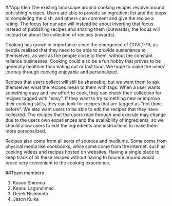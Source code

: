 ##App Idea
The existing landscape around cooking recipes revolve around publishing recipes. Users are able to provide an ingredient list and the steps to completing the dish, and others can comment and give the recipe a rating. The focus for our app will instead be about inverting that focus. Instead of publishing recipes and sharing them (outwards), the focus will instead be about the collection of recipes (inwards).

Cooking has grown in importance since the emergence of COVID-19, as people realized that they need to be able to provide sustenance to themselves, as well as the people close to them, without the constant reliance businesses. Cooking could also be a fun hobby that proves to be generally healthier than eating out or fast food. We hope to make the users' journey through cooking enjoyable and personalized.

Recipes that users collect will still be shareable, but we want them to ask themselves what the recipes mean to them with tags. When a user wants something easy and low effort to cook, they can check their collection for recipes tagged with "easy". If they want to try something new or improve their cooking skills, they can look for recipes that are tagged as "not done before". We also want users to be able to edit the recipes that they have collected. The recipes that the users read through and execute may change due to the users own experiences and the availability of ingredients, so we should allow users to edit the ingredients and instructions to make them more personalized. 

Recipes also come from all sorts of sources and mediums. Some come from physical media like cookbooks, while some come from the internet, such as cooking videos and recipes hosted on websites. Having a single place to keep track of all these recipes without having to bounce around would prove very convenient to the cooking experience. 

##Team members
1. Kason Shiroma
2. Keanu Lagundimao
3. Derek Nishimoto
4. Jason Kulka
